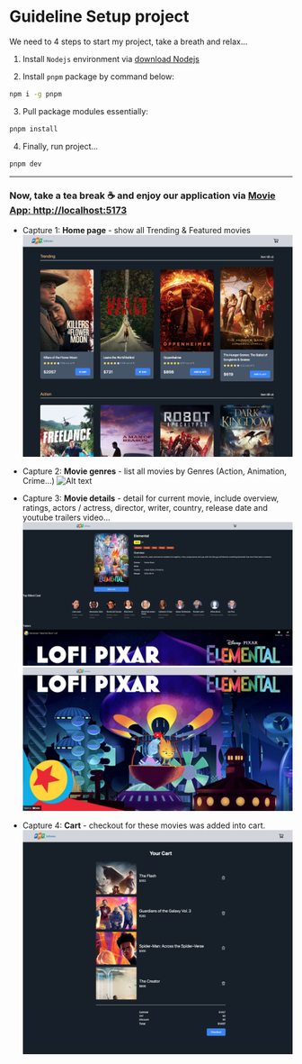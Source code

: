 # Guideline Setup project

We need to 4 steps to start my project, take a breath and relax...

1. Install `Nodejs` environment via [download Nodejs](https://nodejs.org/en)

2. Install `pnpm` package by command below:

```sh
npm i -g pnpm
```

3. Pull package modules essentially:

```sh
pnpm install
```

4. Finally, run project...

```sh
pnpm dev
```

---

### Now, take a tea break ☕️ and enjoy our application via [Movie App: http://localhost:5173](http://localhost:5173)

-   Capture 1: **Home page** - show all Trending & Featured movies
    ![Alt text](demo/Homepage.png)

-   Capture 2: **Movie genres** - list all movies by Genres (Action, Animation, Crime...)
    ![Alt text](demo/Movie-genres.png)

-   Capture 3: **Movie details** - detail for current movie, include overview, ratings, actors / actress, director, writer, country, release date and youtube trailers video...
    ![Alt text](demo/Movie-detail-1.png)
    ![Alt text](demo/Movie-detail-2.png)

-   Capture 4: **Cart** - checkout for these movies was added into cart.
    ![Alt text](demo/Cart.png)
